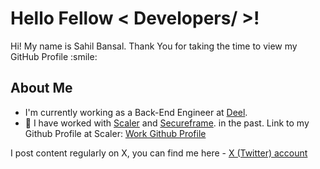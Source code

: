 <h1>
    Hello Fellow < Developers/ >!
</h1>

<p align='center'>
</p>

<div size='20px'>
    Hi! My name is Sahil Bansal. Thank You for taking the time to view my GitHub Profile :smile:
</div>

<h2>
    About Me
</h2>

- I'm currently working as a Back-End Engineer at <a href="https://deel.com/" target="_blank"/>Deel</a>.
- 💎 I have worked with <a href="http://scaler.com/" target="_blank"/> Scaler<a> and <a href="https://secureframe.com/" target="_blank"/>Secureframe</a>. in the past. Link to my Github Profile at Scaler: <a href="https://github.com/sahilbansal11" target="_blank">Work Github Profile</a>

I post content regularly on X, you can find me here - <a href="https://x.com/sahilbansal11" target="_blank"/> X (Twitter) account
